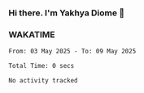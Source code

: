 ### Hi there. I'm Yakhya Diome 👋

### WAKATIME
<!--START_SECTION:waka-->

```txt
From: 03 May 2025 - To: 09 May 2025

Total Time: 0 secs

No activity tracked
```

<!--END_SECTION:waka-->
